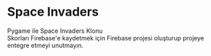 # Space Invaders
 Pygame ile Space Invaders Klonu  
 Skorları Firebase'e kaydetmek için Firebase projesi oluşturup projeye entegre etmeyi unutmayın.
